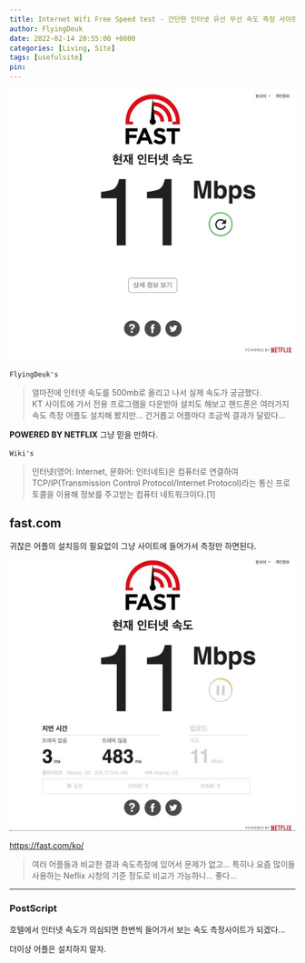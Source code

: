 ```yaml
---
title: Internet Wifi Free Speed test - 간단한 인터넷 유선 무선 속도 측정 사이트 (Feat. fast.com, Netflix)
author: FlyingDeuk
date: 2022-02-14 20:55:00 +0800
categories: [Living, Site]
tags: [usefulsite]
pin:
---
```


![internetspeed](/img/living/site/internetspeed1.jpg)

`FlyingDeuk's`
> 얼마전에 인터넷 속도를 500mb로 올리고 나서 실제 속도가 궁금했다. <br>
KT 사이트에 가서 전용 프로그램을 다운받아 설치도 해보고 핸드폰은 여러가지 속도 측정 어플도 설치해 봤지만... 건거롭고 어플마다 조금씩 결과가 달랐다...

**POWERED BY NETFLIX** 그냥 믿을 만하다.

`Wiki's`
> 인터넷(영어: Internet, 문화어: 인터네트)은 컴퓨터로 연결하여 TCP/IP(Transmission Control Protocol/Internet Protocol)라는 통신 프로토콜을 이용해 정보를 주고받는 컴퓨터 네트워크이다.[1]

## fast.com
귀찮은 어플의 설치등의 필요없이 그냥 사이트에 들어가서 측정만 하면된다.

![internetspeed](/img/living/site/internetspeed2.jpg)

<https://fast.com/ko/>
> 여러 어플들과 비교한 결과 속도측정에 있어서 문제가 없고... 특히나 요즘 많이들 사용하는 Neflix 시청의 기준 정도로 비교가 가능하니... 좋다...

--------

### PostScript
호텔에서 인터넷 속도가 의심되면 한번씩 들어가서 보는 속도 측정사이트가 되겠다...

더이상 어플은 설치하지 말자.
